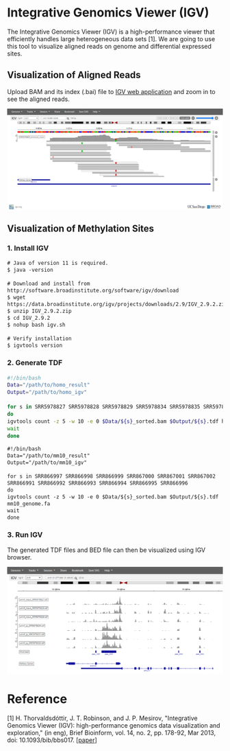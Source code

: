 # Integrative Genomics Viewer (IGV)

The Integrative Genomics Viewer (IGV) is a high-performance viewer that efficiently handles large heterogeneous data sets [1]. We are going to use this tool to visualize aligned reads on genome and differential expressed sites.



## Visualization of Aligned Reads

Upload BAM and its index (.bai) file to [IGV web application](https://igv.org/app/) and zoom in to see the aligned reads.

![igv_app](../assets/images/M3/IGV.png)



## Visualization of Methylation Sites

### 1. Install IGV

```shell
# Java of version 11 is required. 
$ java -version

# Download and install from http://software.broadinstitute.org/software/igv/download
$ wget https://data.broadinstitute.org/igv/projects/downloads/2.9/IGV_2.9.2.zip
$ unzip IGV_2.9.2.zip
$ cd IGV_2.9.2
$ nohup bash igv.sh

# Verify installation
$ igvtools version
```



### 2. Generate TDF

```bash
#!/bin/bash
Data="/path/to/homo_result"
Output="/path/to/homo_igv"

for s in SRR5978827 SRR5978828 SRR5978829 SRR5978834 SRR5978835 SRR5978836 SRR5978869 SRR5978870 SRR5978871 SRR5179446 SRR5179447 SRR5179448
do 
igvtools count -z 5 -w 10 -e 0 $Data/${s}_sorted.bam $Output/${s}.tdf homo_genome.fa
wait
done
```

```shell
#!/bin/bash
Data="/path/to/mm10_result"
Output="/path/to/mm10_igv"

for s in SRR866997 SRR866998 SRR866999 SRR867000 SRR867001 SRR867002 SRR866991 SRR866992 SRR866993 SRR866994 SRR866995 SRR866996
do 
igvtools count -z 5 -w 10 -e 0 $Data/${s}_sorted.bam $Output/${s}.tdf mm10_genome.fa
wait
done
```



### 3. Run IGV

The generated TDF files and BED file can then be visualized using IGV browser.

![igv_app2](../assets/images/M3/IGV_peak.png)



# Reference

[1] H. Thorvaldsdóttir, J. T. Robinson, and J. P. Mesirov, "Integrative Genomics Viewer (IGV): high-performance genomics data visualization and exploration," (in eng), Brief Bioinform, vol. 14, no. 2, pp. 178-92, Mar 2013, doi: 10.1093/bib/bbs017. [[paper](https://pubmed.ncbi.nlm.nih.gov/22517427/)]